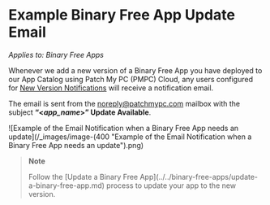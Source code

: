# Example Binary Free App Update Email

_Applies to: Binary Free Apps_

Whenever we add a new version of a Binary Free App you have deployed to our App Catalog using Patch My PC (PMPC) Cloud, any users configured for [New Version Notifications](https://docs.patchmypc.com/patch-my-pc-cloud/binary-free-apps/manage-new-version-notifications-for-a-binary-free-app) will receive a notification email.

The email is sent from the [noreply@patchmypc.com](mailto:noreply@patchmypc.com) mailbox with the subject **“<**_**app\_name**_**>” Update Available**.

![Example of the Email Notification when a Binary Free App needs an update](/_images/image-(400 "Example of the Email Notification when a Binary Free App needs an update").png)

> **Note**
>
> Follow the \[Update a Binary Free App]\(../../binary-free-apps/update-a-binary-free-app.md) process to update your app to the new version.